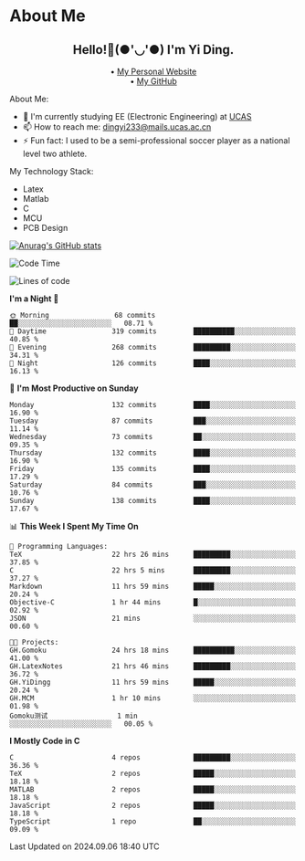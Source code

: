 # About Me

<h2 style="text-align:center;"> Hello!👋(●'◡'●) I'm Yi Ding.</h2>

<div style="text-align:center;">
  • <a href="https://yidingg.github.io/YiDingg">My Personal Website</a><br>
  • <a href="https://github.com/YiDingg">My GitHub</a>
</div>

About Me:
- 🔭 I'm currently studying EE (Electronic Engineering) at [UCAS](https://www.ucas.ac.cn/)
- 📫 How to reach me: dingyi233@mails.ucas.ac.cn
- ⚡ Fun fact: I used to be a semi-professional soccer player as a national level two athlete.

My Technology Stack:
- Latex
- Matlab
- C
- MCU
- PCB Design

[![Anurag's GitHub stats](https://github-readme-stats.vercel.app/api?username=YiDingg)](https://github.com/anuraghazra/github-readme-stats)

<!--START_SECTION:waka-->
![Code Time](http://img.shields.io/badge/Code%20Time-399%20hrs%2030%20mins-blue)

![Lines of code](https://img.shields.io/badge/From%20Hello%20World%20I%27ve%20Written-570.1%20thousand%20lines%20of%20code-blue)

**I'm a Night 🦉** 

```text
🌞 Morning                68 commits          ██░░░░░░░░░░░░░░░░░░░░░░░   08.71 % 
🌆 Daytime                319 commits         ██████████░░░░░░░░░░░░░░░   40.85 % 
🌃 Evening                268 commits         █████████░░░░░░░░░░░░░░░░   34.31 % 
🌙 Night                  126 commits         ████░░░░░░░░░░░░░░░░░░░░░   16.13 % 
```
📅 **I'm Most Productive on Sunday** 

```text
Monday                   132 commits         ████░░░░░░░░░░░░░░░░░░░░░   16.90 % 
Tuesday                  87 commits          ███░░░░░░░░░░░░░░░░░░░░░░   11.14 % 
Wednesday                73 commits          ██░░░░░░░░░░░░░░░░░░░░░░░   09.35 % 
Thursday                 132 commits         ████░░░░░░░░░░░░░░░░░░░░░   16.90 % 
Friday                   135 commits         ████░░░░░░░░░░░░░░░░░░░░░   17.29 % 
Saturday                 84 commits          ███░░░░░░░░░░░░░░░░░░░░░░   10.76 % 
Sunday                   138 commits         ████░░░░░░░░░░░░░░░░░░░░░   17.67 % 
```


📊 **This Week I Spent My Time On** 

```text
💬 Programming Languages: 
TeX                      22 hrs 26 mins      █████████░░░░░░░░░░░░░░░░   37.85 % 
C                        22 hrs 5 mins       █████████░░░░░░░░░░░░░░░░   37.27 % 
Markdown                 11 hrs 59 mins      █████░░░░░░░░░░░░░░░░░░░░   20.24 % 
Objective-C              1 hr 44 mins        █░░░░░░░░░░░░░░░░░░░░░░░░   02.92 % 
JSON                     21 mins             ░░░░░░░░░░░░░░░░░░░░░░░░░   00.60 % 

🐱‍💻 Projects: 
GH.Gomoku                24 hrs 18 mins      ██████████░░░░░░░░░░░░░░░   41.00 % 
GH.LatexNotes            21 hrs 46 mins      █████████░░░░░░░░░░░░░░░░   36.72 % 
GH.YiDingg               11 hrs 59 mins      █████░░░░░░░░░░░░░░░░░░░░   20.24 % 
GH.MCM                   1 hr 10 mins        ░░░░░░░░░░░░░░░░░░░░░░░░░   01.98 % 
Gomoku测试                 1 min               ░░░░░░░░░░░░░░░░░░░░░░░░░   00.05 % 
```

**I Mostly Code in C** 

```text
C                        4 repos             █████████░░░░░░░░░░░░░░░░   36.36 % 
TeX                      2 repos             █████░░░░░░░░░░░░░░░░░░░░   18.18 % 
MATLAB                   2 repos             █████░░░░░░░░░░░░░░░░░░░░   18.18 % 
JavaScript               2 repos             █████░░░░░░░░░░░░░░░░░░░░   18.18 % 
TypeScript               1 repo              ██░░░░░░░░░░░░░░░░░░░░░░░   09.09 % 
```




 Last Updated on 2024.09.06 18:40 UTC
<!--END_SECTION:waka-->
